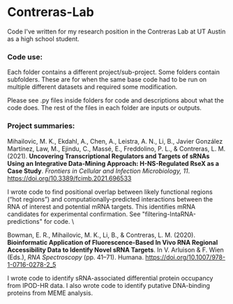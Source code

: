 # Contreras-Lab
Code I've written for my research position in the Contreras Lab at UT Austin as a high school student.

### Code use:
Each folder contains a different project/sub-project.
Some folders contain subfolders. These are for when the same base code had to be run on multiple different datasets and required some modification.

Please see .py files inside folders for code and descriptions about what the code does.
The rest of the files in each folder are inputs or outputs.

### Project summaries:
Mihailovic, M. K., Ekdahl, A., Chen, A., Leistra, A. N., Li, B., Javier González Martínez, Law, M., Ejindu, C., Massé, E., Freddolino, P. L., & Contreras, L. M. (2021). <b>Uncovering Transcriptional Regulators and Targets of sRNAs Using an Integrative Data-Mining Approach: H-NS-Regulated RseX as a Case Study</b>. <i>Frontiers in Cellular and Infection Microbiology, 11</i>. https://doi.org/10.3389/fcimb.2021.696533

I wrote code to find positional overlap between likely functional regions (“hot regions”) and computationally-predicted interactions between the RNA of interest and potential mRNA targets. This identifies mRNA candidates for experimental confirmation. See "filtering-IntaRNA-predictions" for code. \


Bowman, E. R., Mihailovic, M. K., Li, B., & Contreras, L. M. (2020). <b>Bioinformatic Application of Fluorescence-Based In Vivo RNA Regional Accessibility Data to Identify Novel sRNA Targets</b>. In V. Arluison & F. Wien (Eds.), <i>RNA Spectroscopy</i> (pp. 41–71). Humana. https://doi.org/10.1007/978-1-0716-0278-2_5

I wrote code to identify sRNA-associated differential protein occupancy from IPOD-HR data. I also wrote code to identify putative DNA-binding proteins from MEME analysis.
